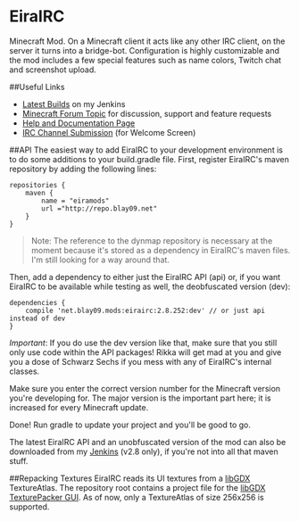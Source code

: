 EiraIRC
=======

Minecraft Mod. On a Minecraft client it acts like any other IRC client, on the server it turns into a bridge-bot. Configuration is highly customizable and the mod includes a few special features such as name colors, Twitch chat and screenshot upload.

##Useful Links
* [Latest Builds](http://jenkins.blay09.net) on my Jenkins
* [Minecraft Forum Topic](http://www.minecraftforum.net/forums/mapping-and-modding/minecraft-mods/1291581-eirairc-irc-twitch-screenshots-and-more) for discussion, support and feature requests 
* [Help and Documentation Page](http://blay09.net/?page_id=63)
* [IRC Channel Submission](http://goo.gl/forms/2LsJiWIQmS) (for Welcome Screen)

##API
The easiest way to add EiraIRC to your development environment is to do some additions to your build.gradle file. First, register EiraIRC's maven repository by adding the following lines:

```
repositories {
    maven {
        name = "eiramods"
        url ="http://repo.blay09.net"
    }
}
```
> Note: The reference to the dynmap repository is necessary at the moment because it's stored as a dependency in EiraIRC's maven files. I'm still looking for a way around that.

Then, add a dependency to either just the EiraIRC API (api) or, if you want EiraIRC to be available while testing as well, the deobfuscated version (dev):

```
dependencies {
    compile 'net.blay09.mods:eirairc:2.8.252:dev' // or just api instead of dev
}
```

*Important*: If you do use the dev version like that, make sure that you still only use code within the API packages! Rikka will get mad at you and give you a dose of Schwarz Sechs if you mess with any of EiraIRC's internal classes.

Make sure you enter the correct version number for the Minecraft version you're developing for. The major version is the important part here; it is increased for every Minecraft update.

Done! Run gradle to update your project and you'll be good to go.

The latest EiraIRC API and an unobfuscated version of the mod can also be downloaded from my [Jenkins](http://jenkins.blay09.net) (v2.8 only), if you're not into all that maven stuff.

##Repacking Textures
EiraIRC reads its UI textures from a [libGDX](http://libgdx.badlogicgames.com/) TextureAtlas.
The repository root contains a project file for the [libGDX TexturePacker GUI](https://code.google.com/p/libgdx-texturepacker-gui/).
As of now, only a TextureAtlas of size 256x256 is supported.